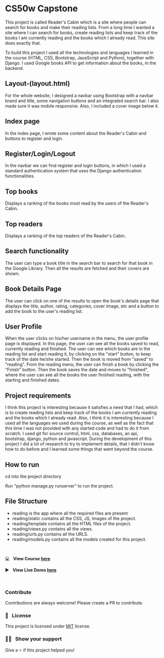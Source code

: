 # CS50w Capstone

This project is called Reader's Cabin which is a site where people can search for books and make their reading lists. From a long time I wanted a site where I can search for books, create reading lists and keep track of the books I am currently reading and the books which I already read. This site does exactly that.

To build this project I used all the technologies and languages I learned in the course (HTML, CSS, Bootstrap, JavaScript and Python), together with Django. I used Google books API to get information about the books, in the backend.

## Layout-(layout.html)

For the whole website, I designed a navbar using Bootstrap with a navbar brand and title, some navigation buttons and an integrated search bar. I also made sure it was mobile responsive. Also, I included a cover image below it.

## Index page

In the index page, I wrote some content about the Reader's Cabin and buttons to register and login.

## Register/Login/Logout

In the navbar we can find register and login buttons, in which I used a standard authentication system that uses the Django authentication functionalities.

## Top books

Displays a ranking of the books most read by the users of the Reader's Cabin.

## Top readers

Displays a ranking of the top readers of the Reader's Cabin.

## Search functionality

The user can type a book title in the search bar to search for that book in the Google Library. Then all the results are fetched and their covers are shown.

## Book Details Page

The user can click on one of the results to open the book's details page that displays the title, author, rating, categories, cover image, etc and a button to add the book to the user's reading list.

## User Profile

When the user clicks on his/her username in the menu, the user profile page is displayed. In this page, the user can see all the books saved to read, currently reading and finished. The user can see which books are in the reading list and start reading it, by clicking on the "start" button, to keep track of the date he/she started. Then the book is moved from "saved" to "reading". From the reading menu, the user can finish a book  by clicking the "Finish" button. Then the book saves the date and moves to "finished", where the user can see all the books the user finished reading, with the starting and finished dates.

## Project requirements

I think this project is interesting because it satisfies a need that I had, which is to create reading lists and keep track of the books I am currently reading and the books which I already read.
Also, I think it is interesting because I used all the languages we used during the course, as well as the fact that this time I was not provided with any started code and had to do it from scratch.
I used git for source control, html, css, databases, an api, bootstrap, django, python and javascript. During the development of this project I did a lot of research to try to implement details, that I didn't know how to do before and I learned some things that went beyond the course.

## How to run

cd into the project directory

Run "python manage.py runserver" to run the project.

## File Structure

- reading is the app where all the required files are present
- reading/static contains all the CSS, JS, Images of the project.
- reading/template contains all the HTML files of the project.
- reading/views.py contains all the views.
- reading/urls.py contains all the URLS.
- reading/models.py contains all the models created for this project.

&nbsp;

:computer: &nbsp; **View Course [here](https://www.edx.org/course/cs50s-web-programming-with-python-and-javascript)**

:arrow_forward: &nbsp; **View Live Demo [here](https://www.youtube.com/watch?v=FP2xJ-0CMZc)**

&nbsp;

### Contribute

Contributions are always welcome! Please create a PR to contribute.

### :pencil: &nbsp; License

This project is licensed under [MIT](https://opensource.org/licenses/MIT) license.

### :man_astronaut: &nbsp; Show your support

Give a ⭐️ if this project helped you!
